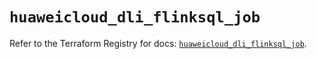 # `huaweicloud_dli_flinksql_job`

Refer to the Terraform Registry for docs: [`huaweicloud_dli_flinksql_job`](https://registry.terraform.io/providers/huaweicloud/huaweicloud/1.71.1/docs/resources/dli_flinksql_job).
